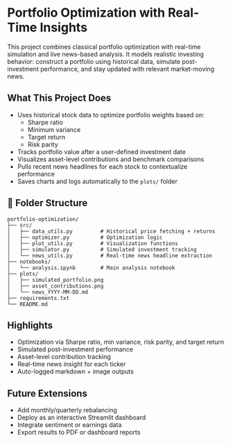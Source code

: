# Portfolio Optimization with Real-Time Insights

This project combines classical portfolio optimization with real-time simulation and live news-based analysis. It models realistic investing behavior: construct a portfolio using historical data, simulate post-investment performance, and stay updated with relevant market-moving news.


## What This Project Does

- Uses historical stock data to optimize portfolio weights based on:
  - Sharpe ratio
  - Minimum variance
  - Target return
  - Risk parity
- Tracks portfolio value after a user-defined investment date
- Visualizes asset-level contributions and benchmark comparisons
- Pulls recent news headlines for each stock to contextualize performance
- Saves charts and logs automatically to the `plots/` folder


## 📁 Folder Structure

```
portfolio-optimization/
├── src/
│   ├── data_utils.py         # Historical price fetching + returns
│   ├── optimizer.py          # Optimization logic
│   ├── plot_utils.py         # Visualization functions
│   ├── simulator.py          # Simulated investment tracking
│   └── news_utils.py         # Real-time news headline extraction
├── notebooks/
│   └── analysis.ipynb        # Main analysis notebook
├── plots/
│   ├── simulated_portfolio.png
│   ├── asset_contributions.png
│   └── news_YYYY-MM-DD.md
├── requirements.txt
└── README.md
```

## Highlights

- Optimization via Sharpe ratio, min variance, risk parity, and target return
- Simulated post-investment performance
- Asset-level contribution tracking
- Real-time news insight for each ticker
- Auto-logged markdown + image outputs

## Future Extensions

- Add monthly/quarterly rebalancing
- Deploy as an interactive Streamlit dashboard
- Integrate sentiment or earnings data
- Export results to PDF or dashboard reports


